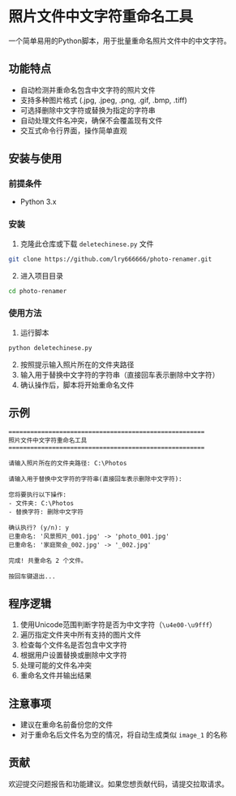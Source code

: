 # 照片文件中文字符重命名工具

一个简单易用的Python脚本，用于批量重命名照片文件中的中文字符。

## 功能特点

- 自动检测并重命名包含中文字符的照片文件
- 支持多种图片格式 (.jpg, .jpeg, .png, .gif, .bmp, .tiff)
- 可选择删除中文字符或替换为指定的字符串
- 自动处理文件名冲突，确保不会覆盖现有文件
- 交互式命令行界面，操作简单直观

## 安装与使用

### 前提条件

- Python 3.x

### 安装

1. 克隆此仓库或下载 `deletechinese.py` 文件

```bash
git clone https://github.com/lry666666/photo-renamer.git
```

2. 进入项目目录

```bash
cd photo-renamer
```

### 使用方法

1. 运行脚本

```bash
python deletechinese.py
```

2. 按照提示输入照片所在的文件夹路径
3. 输入用于替换中文字符的字符串（直接回车表示删除中文字符）
4. 确认操作后，脚本将开始重命名文件

## 示例

```
======================================================
照片文件中文字符重命名工具
======================================================

请输入照片所在的文件夹路径: C:\Photos

请输入用于替换中文字符的字符串(直接回车表示删除中文字符): 

您将要执行以下操作:
- 文件夹: C:\Photos
- 替换字符: 删除中文字符

确认执行? (y/n): y
已重命名: '风景照片_001.jpg' -> 'photo_001.jpg'
已重命名: '家庭聚会_002.jpg' -> '_002.jpg'

完成! 共重命名 2 个文件。

按回车键退出...
```

## 程序逻辑

1. 使用Unicode范围判断字符是否为中文字符（`\u4e00-\u9fff`）
2. 遍历指定文件夹中所有支持的图片文件
3. 检查每个文件名是否包含中文字符
4. 根据用户设置替换或删除中文字符
5. 处理可能的文件名冲突
6. 重命名文件并输出结果

## 注意事项

- 建议在重命名前备份您的文件
- 对于重命名后文件名为空的情况，将自动生成类似 `image_1` 的名称

## 贡献

欢迎提交问题报告和功能建议。如果您想贡献代码，请提交拉取请求。

